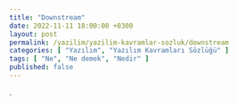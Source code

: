 ```yaml
---
title: "Downstream"
date: 2022-11-11 18:00:00 +0300
layout: post
permalink: /yazilim/yazilim-kavramlar-sozluk/downstream
categories: [ "Yazılım", "Yazılım Kavramları Sözlüğü" ]
tags: [ "Ne", "Ne demek", "Nedir" ]
published: false
---
```


.

